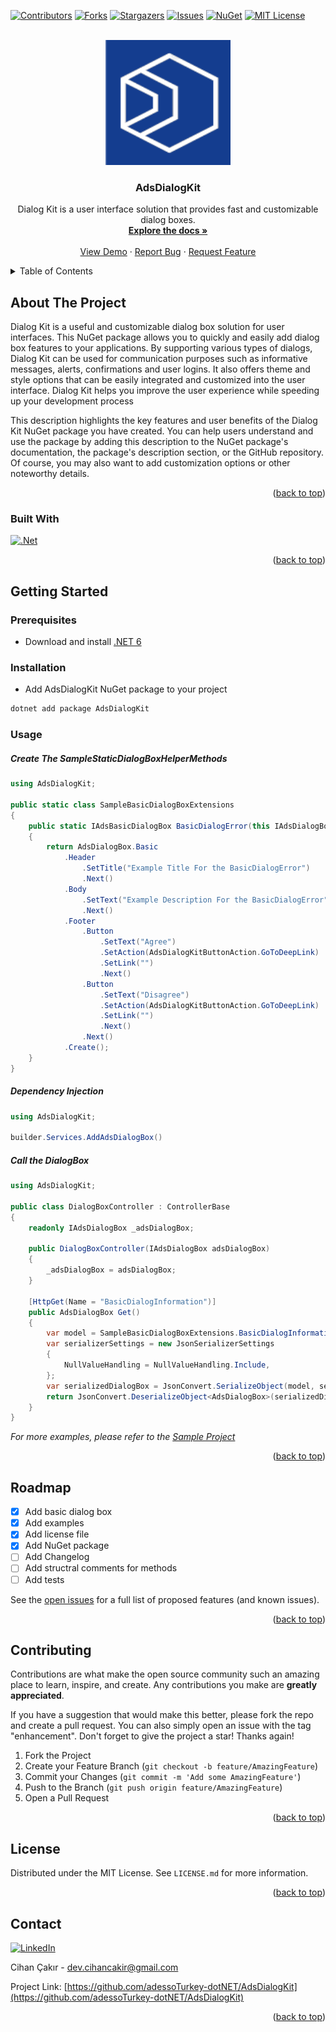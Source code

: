 <a name="readme-top"></a>



<!-- PROJECT SHIELDS -->
[![Contributors][contributors-shield]][contributors-url]
[![Forks][forks-shield]][forks-url]
[![Stargazers][stars-shield]][stars-url]
[![Issues][issues-shield]][issues-url]
[![NuGet][nuget-shield]][nuget-url]
[![MIT License][license-shield]][license-url]



<!-- PROJECT LOGO -->
<br />
<div align="center">
  <img src="https://github.com/adessoTurkey-dotNET/AdsDialogKit/blob/main/logo.PNG" alt="AdsDialogKit" width="200" height="200">


  <h3 align="center">AdsDialogKit</h3>

  <p align="center">
   Dialog Kit is a user interface solution that provides fast and customizable dialog boxes.
    <br />
    <a href="https://github.com/adessoTurkey-dotNET/AdsDialogKit/blob/main/README.md"><strong>Explore the docs »</strong></a>
    <br />
    <br />
    <a href="https://github.com/adessoTurkey-dotNET/AdsDialogKit/tree/main/sample/AdsDialogKit.Console">View Demo</a>
    ·
    <a href="https://github.com/adessoTurkey-dotNET/AdsDialogKit/issues">Report Bug</a>
    ·
    <a href="https://github.com/adessoTurkey-dotNET/AdsDialogKit/issues">Request Feature</a>
  </p>
</div>



<!-- TABLE OF CONTENTS -->
<details>
  <summary>Table of Contents</summary>
  <ol>
    <li>
      <a href="#about-the-project">About The Project</a>
      <ul>
        <li><a href="#built-with">Built With</a></li>
      </ul>
    </li>
    <li>
      <a href="#getting-started">Getting Started</a>
      <ul>
        <li><a href="#prerequisites">Prerequisites</a></li>
        <li><a href="#installation">Installation</a></li>
        <li><a href="#usage">Usage</a></li>
      </ul>
    </li>
    <li><a href="#roadmap">Roadmap</a></li>
    <li><a href="#contributing">Contributing</a></li>
    <li><a href="#license">License</a></li>
    <li><a href="#contact">Contact</a></li>
  </ol>
</details>



<!-- ABOUT THE PROJECT -->
## About The Project

Dialog Kit is a useful and customizable dialog box solution for user interfaces. This NuGet package allows you to quickly and easily add dialog box features to your applications. By supporting various types of dialogs, Dialog Kit can be used for communication purposes such as informative messages, alerts, confirmations and user logins. It also offers theme and style options that can be easily integrated and customized into the user interface. Dialog Kit helps you improve the user experience while speeding up your development process

This description highlights the key features and user benefits of the Dialog Kit NuGet package you have created. You can help users understand and use the package by adding this description to the NuGet package's documentation, the package's description section, or the GitHub repository. Of course, you may also want to add customization options or other noteworthy details.

<p align="right">(<a href="#readme-top">back to top</a>)</p>



### Built With


[![.Net]][.Net-shield]

<p align="right">(<a href="#readme-top">back to top</a>)</p>



<!-- GETTING STARTED -->
## Getting Started

### Prerequisites

* Download and install [.NET 6](https://dotnet.microsoft.com/en-us/download/dotnet/6.0)

### Installation

* Add AdsDialogKit NuGet package to your project 
```sh
dotnet add package AdsDialogKit
```

<!-- USAGE EXAMPLES -->
### Usage

##### Create The SampleStaticDialogBoxHelperMethods

```csharp
using AdsDialogKit;

public static class SampleBasicDialogBoxExtensions
{
    public static IAdsBasicDialogBox BasicDialogError(this IAdsDialogBox AdsDialogBox)
    {
        return AdsDialogBox.Basic
            .Header
                .SetTitle("Example Title For the BasicDialogError")
                .Next()
            .Body
                .SetText("Example Description For the BasicDialogError")
                .Next()
            .Footer
                .Button
                    .SetText("Agree")
                    .SetAction(AdsDialogKitButtonAction.GoToDeepLink)
                    .SetLink("")
                    .Next()
                .Button
                    .SetText("Disagree")
                    .SetAction(AdsDialogKitButtonAction.GoToDeepLink)
                    .SetLink("")
                    .Next()
                .Next()
            .Create();
    }
}
```

##### Dependency Injection

```csharp
using AdsDialogKit;

builder.Services.AddAdsDialogBox()
```

##### Call the DialogBox

```csharp
using AdsDialogKit;

public class DialogBoxController : ControllerBase
{
    readonly IAdsDialogBox _adsDialogBox;

    public DialogBoxController(IAdsDialogBox adsDialogBox)
    {
        _adsDialogBox = adsDialogBox;
    }

    [HttpGet(Name = "BasicDialogInformation")]
    public AdsDialogBox Get()
    {
        var model = SampleBasicDialogBoxExtensions.BasicDialogInformation(_adsDialogBox);
        var serializerSettings = new JsonSerializerSettings
        {
            NullValueHandling = NullValueHandling.Include,
        };
        var serializedDialogBox = JsonConvert.SerializeObject(model, serializerSettings);
        return JsonConvert.DeserializeObject<AdsDialogBox>(serializedDialogBox, serializerSettings);
    }
}
```



_For more examples, please refer to the [Sample Project](https://github.com/adessoTurkey-dotNET/AdsDialogKit/tree/main/sample/AdsDialogKit.Console)_

<p align="right">(<a href="#readme-top">back to top</a>)</p>



<!-- ROADMAP -->
## Roadmap

- [x] Add basic dialog box
- [x] Add examples
- [x] Add license file
- [x] Add NuGet package
- [ ] Add Changelog
- [ ] Add structral comments for methods
- [ ] Add tests

See the [open issues](https://github.com/othneildrew/Best-README-Template/issues) for a full list of proposed features (and known issues).

<p align="right">(<a href="#readme-top">back to top</a>)</p>



<!-- CONTRIBUTING -->
## Contributing

Contributions are what make the open source community such an amazing place to learn, inspire, and create. Any contributions you make are **greatly appreciated**.

If you have a suggestion that would make this better, please fork the repo and create a pull request. You can also simply open an issue with the tag "enhancement".
Don't forget to give the project a star! Thanks again!

1. Fork the Project
2. Create your Feature Branch (`git checkout -b feature/AmazingFeature`)
3. Commit your Changes (`git commit -m 'Add some AmazingFeature'`)
4. Push to the Branch (`git push origin feature/AmazingFeature`)
5. Open a Pull Request

<p align="right">(<a href="#readme-top">back to top</a>)</p>



<!-- LICENSE -->
## License

Distributed under the MIT License. See `LICENSE.md` for more information.

<p align="right">(<a href="#readme-top">back to top</a>)</p>



<!-- CONTACT -->
## Contact

[![LinkedIn][linkedin-shield]][linkedin-url]

Cihan Çakır - dev.cihancakir@gmail.com

Project Link: [https://github.com/adessoTurkey-dotNET/AdsDialogKit](https://github.com/adessoTurkey-dotNET/AdsDialogKit)

<p align="right">(<a href="#readme-top">back to top</a>)</p>



<!-- MARKDOWN LINKS & IMAGES -->
[contributors-shield]: https://img.shields.io/github/contributors/adessoTurkey-dotNET/AdsDialogKit.svg?style=for-the-badge
[contributors-url]: https://github.com/adessoTurkey-dotNET/AdsDialogKit/graphs/contributors
[forks-shield]: https://img.shields.io/github/forks/adessoTurkey-dotNET/AdsDialogKit.svg?style=for-the-badge
[forks-url]: https://github.com/adessoTurkey-dotNET/AdsDialogKit/network/members
[stars-shield]: https://img.shields.io/github/stars/adessoTurkey-dotNET/AdsDialogKit.svg?style=for-the-badge
[stars-url]: https://github.com/adessoTurkey-dotNET/AdsDialogKit/stargazers
[issues-shield]: https://img.shields.io/github/issues/adessoTurkey-dotNET/AdsDialogKit.svg?style=for-the-badge
[issues-url]: https://github.com/adessoTurkey-dotNET/AdsDialogKit/issues
[license-shield]: https://img.shields.io/github/license/adessoTurkey-dotNET/AdsDialogKit.svg?style=for-the-badge
[license-url]: https://github.com/adessoTurkey-dotNET/AdsDialogKit/blob/main/LICENSE.md
[linkedin-shield]: https://img.shields.io/badge/-LinkedIn-black.svg?style=for-the-badge&logo=linkedin&colorB=555
[linkedin-url]: https://linkedin.com/in/Cihancakir
[product-screenshot]: images/screenshot.png
[.Net]: https://img.shields.io/badge/.NET-5C2D91?style=for-the-badge&logo=.net&logoColor=white
[.Net-shield]: https://img.shields.io/badge/.NET-5C2D91?
[nuget-shield]: https://img.shields.io/nuget/v/AdsDialogKit?style=for-the-badge
[nuget-url]: https://www.nuget.org/packages/AdsDialogKit